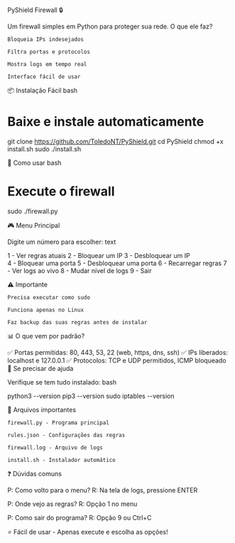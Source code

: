 PyShield Firewall 🔒

Um firewall simples em Python para proteger sua rede.
O que ele faz?

    Bloqueia IPs indesejados

    Filtra portas e protocolos

    Mostra logs em tempo real

    Interface fácil de usar

📦 Instalação Fácil
bash

# Baixe e instale automaticamente
git clone https://github.com/ToledoNT/PyShield.git
cd PyShield
chmod +x install.sh
sudo ./install.sh

🚀 Como usar
bash

# Execute o firewall
sudo ./firewall.py

🎮 Menu Principal

Digite um número para escolher:
text

1 - Ver regras atuais
2 - Bloquear um IP
3 - Desbloquear um IP  
4 - Bloquear uma porta
5 - Desbloquear uma porta
6 - Recarregar regras
7 - Ver logs ao vivo
8 - Mudar nível de logs
9 - Sair

⚠️ Importante

    Precisa executar como sudo

    Funciona apenas no Linux

    Faz backup das suas regras antes de instalar

📊 O que vem por padrão?

✅ Portas permitidas: 80, 443, 53, 22 (web, https, dns, ssh)
✅ IPs liberados: localhost e 127.0.0.1
✅ Protocolos: TCP e UDP permitidos, ICMP bloqueado
🔧 Se precisar de ajuda

Verifique se tem tudo instalado:
bash

python3 --version
pip3 --version
sudo iptables --version

📁 Arquivos importantes

    firewall.py - Programa principal

    rules.json - Configurações das regras

    firewall.log - Arquivo de logs

    install.sh - Instalador automático

❓ Dúvidas comuns

P: Como volto para o menu?
R: Na tela de logs, pressione ENTER

P: Onde vejo as regras?
R: Opção 1 no menu

P: Como sair do programa?
R: Opção 9 ou Ctrl+C

⭐ Fácil de usar - Apenas execute e escolha as opções!